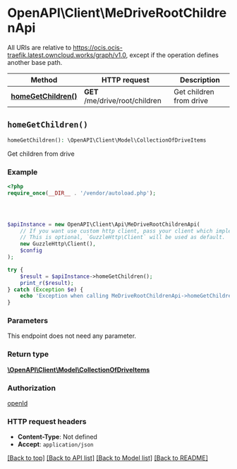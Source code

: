 # OpenAPI\Client\MeDriveRootChildrenApi

All URIs are relative to https://ocis.ocis-traefik.latest.owncloud.works/graph/v1.0, except if the operation defines another base path.

| Method | HTTP request | Description |
| ------------- | ------------- | ------------- |
| [**homeGetChildren()**](MeDriveRootChildrenApi.md#homeGetChildren) | **GET** /me/drive/root/children | Get children from drive |


## `homeGetChildren()`

```php
homeGetChildren(): \OpenAPI\Client\Model\CollectionOfDriveItems
```

Get children from drive

### Example

```php
<?php
require_once(__DIR__ . '/vendor/autoload.php');




$apiInstance = new OpenAPI\Client\Api\MeDriveRootChildrenApi(
    // If you want use custom http client, pass your client which implements `GuzzleHttp\ClientInterface`.
    // This is optional, `GuzzleHttp\Client` will be used as default.
    new GuzzleHttp\Client(),
    $config
);

try {
    $result = $apiInstance->homeGetChildren();
    print_r($result);
} catch (Exception $e) {
    echo 'Exception when calling MeDriveRootChildrenApi->homeGetChildren: ', $e->getMessage(), PHP_EOL;
}
```

### Parameters

This endpoint does not need any parameter.

### Return type

[**\OpenAPI\Client\Model\CollectionOfDriveItems**](../Model/CollectionOfDriveItems.md)

### Authorization

[openId](../../README.md#openId)

### HTTP request headers

- **Content-Type**: Not defined
- **Accept**: `application/json`

[[Back to top]](#) [[Back to API list]](../../README.md#endpoints)
[[Back to Model list]](../../README.md#models)
[[Back to README]](../../README.md)
